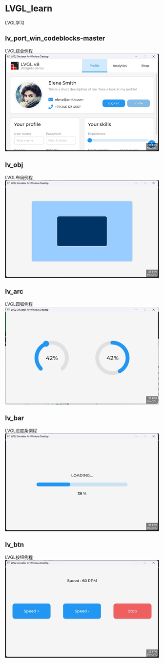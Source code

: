 # LVGL_learn
LVGL学习

## lv_port_win_codeblocks-master
LVGL综合例程
![](doc/0.png)  
## lv_obj
LVGL布局例程
![](doc/1.png)  

## lv_arc
LVGL圆弧例程
![](doc/2.png)  

## lv_bar
LVGL进度条例程
![](doc/3.png)  

## lv_btn
LVGL按钮例程
![](doc/4.png)  